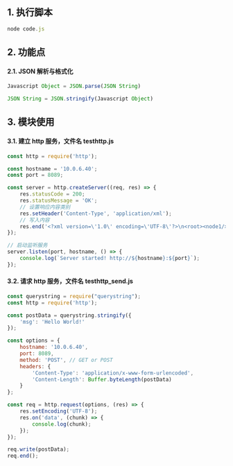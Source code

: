 
## 1. 执行脚本

```javascript
node code.js
```

## 2. 功能点

#### 2.1. JSON 解析与格式化

```javascript
Javascript Object = JSON.parse(JSON String)

JSON String = JSON.stringify(Javascript Object)
```

## 3. 模块使用

#### 3.1. 建立 http 服务，文件名 testhttp.js

```javascript
const http = require('http');

const hostname = '10.0.6.40';
const port = 8089;

const server = http.createServer((req, res) => {
    res.statusCode = 200;
    res.statusMessage = 'OK';
    // 设置响应内容类别
    res.setHeader('Content-Type', 'application/xml');
    // 写入内容
    res.end('<?xml version=\'1.0\' encoding=\'UTF-8\'?>\n<root><node1/><node2><node2-1 att=\'val\'/></node2></root>');
});

// 启动监听服务
server.listen(port, hostname, () => {
    console.log(`Server started! http://${hostname}:${port}`);
});
```

#### 3.2. 请求 http 服务，文件名 testhttp_send.js

```javascript
const querystring = require("querystring");
const http = require('http');

const postData = querystring.stringify({
    'msg': 'Hello World!'
});

const options = {
    hostname: '10.0.6.40',
    port: 8089,
    method: 'POST', // GET or POST
    headers: {
        'Content-Type': 'application/x-www-form-urlencoded',
        'Content-Length': Buffer.byteLength(postData)
    }
};

const req = http.request(options, (res) => {
    res.setEncoding('UTF-8');
    res.on('data', (chunk) => {
        console.log(chunk);
    });
});

req.write(postData);
req.end();
```

